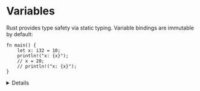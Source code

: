 # Variables

Rust provides type safety via static typing. Variable bindings are immutable by
default:

```rust,editable
fn main() {
    let x: i32 = 10;
    println!("x: {x}");
    // x = 20;
    // println!("x: {x}");
}
```

<details>

* It might be worth pointing out quickly that due to type inference the `i32` is optional
* Note that since `println!` is a macro, x is not moved, even using the function like syntax of `println!("x: {}", x)`

</details>
